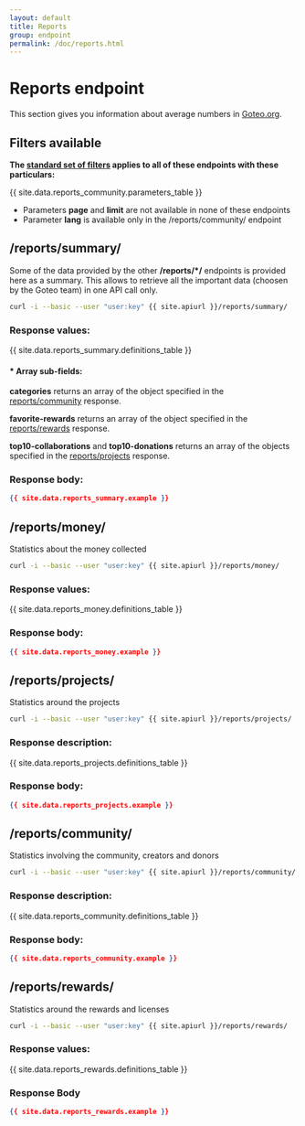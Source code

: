 ```yaml
---
layout: default
title: Reports
group: endpoint
permalink: /doc/reports.html
---
```

# Reports endpoint
This section gives you information about average numbers in [Goteo.org](http://goteo.org).

## Filters available

**The [standard set of filters](filters.html) applies to all of these endpoints with these particulars:**

{{ site.data.reports_community.parameters_table }}

* Parameters **page** and **limit** are not available in none of these endpoints
* Parameter **lang** is available only in the /reports/community/ endpoint

<a name="summary"></a>
## /reports/summary/

Some of the data provided by the other **/reports/*/** endpoints is provided here as a summary. This allows to retrieve all the important data (choosen by the Goteo team) in one API call only.

```bash
curl -i --basic --user "user:key" {{ site.apiurl }}/reports/summary/
```

### Response values:

{{ site.data.reports_summary.definitions_table }}

#### * Array sub-fields:

**categories** returns an array of the object specified in the [reports/community](/doc/reports#community) response.

**favorite-rewards** returns an array of the object specified in the [reports/rewards](/doc/reports#rewards) response.

**top10-collaborations** and **top10-donations** returns an array of the objects specified in the [reports/projects](/doc/reports#projects) response.

### Response body:

```json
{{ site.data.reports_summary.example }}
```

<a name="money"></a>
## /reports/money/

Statistics about the money collected

```bash
curl -i --basic --user "user:key" {{ site.apiurl }}/reports/money/
```

### Response values:

{{ site.data.reports_money.definitions_table }}

### Response body:

```json
{{ site.data.reports_money.example }}
```

<a name="projects"></a>
## /reports/projects/

Statistics around the projects

```bash
curl -i --basic --user "user:key" {{ site.apiurl }}/reports/projects/
```

### Response description:

{{ site.data.reports_projects.definitions_table }}

### Response body:

```json
{{ site.data.reports_projects.example }}
```

<a name="community"></a>
## /reports/community/

Statistics involving the community, creators and donors

```bash
curl -i --basic --user "user:key" {{ site.apiurl }}/reports/community/
```

### Response description:

{{ site.data.reports_community.definitions_table }}

### Response body:

```json
{{ site.data.reports_community.example }}
```

<a name="rewards"></a>
## /reports/rewards/

Statistics around the rewards and licenses

```bash
curl -i --basic --user "user:key" {{ site.apiurl }}/reports/rewards/
```

### Response values:

{{ site.data.reports_rewards.definitions_table }}

### Response Body

```json
{{ site.data.reports_rewards.example }}
```
